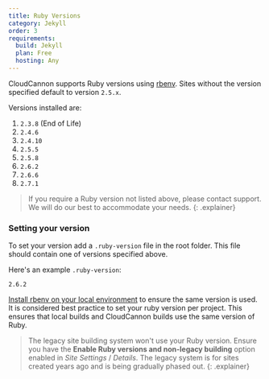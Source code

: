 ```yaml
---
title: Ruby Versions
category: Jekyll
order: 3
requirements:
  build: Jekyll
  plan: Free
  hosting: Any
---
```


CloudCannon supports Ruby versions using [rbenv](https://github.com/rbenv/rbenv). Sites without the version specified default to version `2.5.x`.

Versions installed are:

1. `2.3.8` (End of Life)
2. `2.4.6`
3. `2.4.10`
4. `2.5.5`
5. `2.5.8`
6. `2.6.2`
7. `2.6.6`
8. `2.7.1`

> If you require a Ruby version not listed above, please contact support. We will do our best to accommodate your needs.
{: .explainer}

### Setting your version

To set your version add a `.ruby-version` file in the root folder. This file should contain one of versions specified above.

Here's an example `.ruby-version`:

```
2.6.2
```

[Install rbenv on your local environment](https://github.com/rbenv/rbenv#installation) to ensure the same version is used. It is considered best practice to set your ruby version per project. This ensures that local builds and CloudCannon builds use the same version of Ruby.

> The legacy site building system won't use your Ruby version. Ensure you have the **Enable Ruby versions and non-legacy building** option enabled in *Site Settings* / *Details*. The legacy system is for sites created years ago and is being gradually phased out.
{: .explainer}
